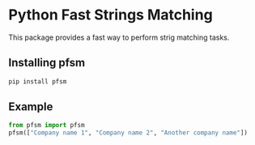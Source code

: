 # Python Fast Strings Matching

This package provides a fast way to perform strig matching tasks. 

## Installing pfsm

```bash
pip install pfsm
```

## Example

```python
from pfsm import pfsm
pfsm(["Company name 1", "Company name 2", "Another company name"])

```